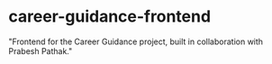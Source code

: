 # career-guidance-frontend
"Frontend for the Career Guidance project, built in collaboration with Prabesh Pathak."
